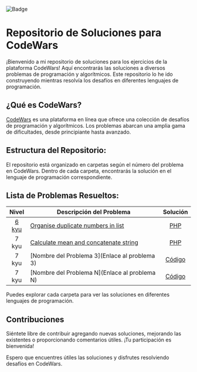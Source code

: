 ![Badge](https://www.codewars.com/users/PabloTaber/badges/large)

# Repositorio de Soluciones para CodeWars

¡Bienvenido a mi repositorio de soluciones para los ejercicios de la plataforma CodeWars! Aquí encontrarás las soluciones a diversos problemas de programación y algorítmicos. Este repositorio lo he ido construyendo mientras resolvía los desafíos en diferentes lenguajes de programación.

## ¿Qué es CodeWars?

[CodeWars](https://www.codewars.com/) es una plataforma en línea que ofrece una colección de desafíos de programación y algorítmicos. Los problemas abarcan una amplia gama de dificultades, desde principiante hasta avanzado.

## Estructura del Repositorio:

El repositorio está organizado en carpetas según el número del problema en CodeWars. Dentro de cada carpeta, encontrarás la solución en el lenguaje de programación correspondiente.

## Lista de Problemas Resueltos:

| Nivel    | Descripción del Problema                        | Solución                                    |
|:------:|-------------------------------------------------|:-------------------------------------------:|
| [6 kyu](./.imagenes/6kyu-logo.png)  | [Organise duplicate numbers in list](https://www.codewars.com/kata/5884b6550785f7c58f000047) | [PHP](./6_kyu/Organise_duplicate_numbers_in_list.php) |
| 7 kyu  | [Calculate mean and concatenate string](https://www.codewars.com/kata/56f7493f5d7c12d1690000b6)   | [PHP](./7_kyu/Calculate_mean_and_concatenate_string.php)       |
| 7 kyu  | [Nombre del Problema 3](Enlace al problema 3)   | [Código](./Resueltos/3/Solucion3.php)      |
| 7 kyu  | [Nombre del Problema N](Enlace al problema N)   | [Código](./Resueltos/N/SolucionN.js)       |


Puedes explorar cada carpeta para ver las soluciones en diferentes lenguajes de programación.

## Contribuciones

Siéntete libre de contribuir agregando nuevas soluciones, mejorando las existentes o proporcionando comentarios útiles. ¡Tu participación es bienvenida!

Espero que encuentres útiles las soluciones y disfrutes resolviendo desafíos en CodeWars.
